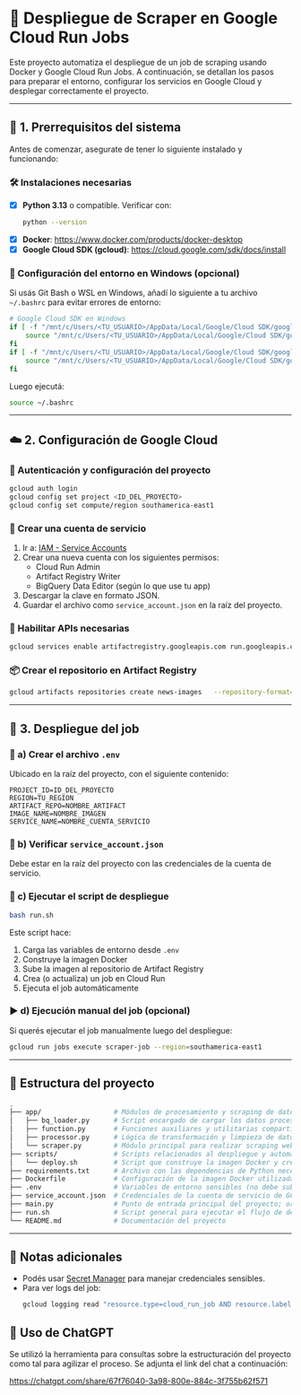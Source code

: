 
# 🧾 Despliegue de Scraper en Google Cloud Run Jobs

Este proyecto automatiza el despliegue de un job de scraping usando Docker y Google Cloud Run Jobs. A continuación, se detallan los pasos para preparar el entorno, configurar los servicios en Google Cloud y desplegar correctamente el proyecto.

---

## 📌 1. Prerrequisitos del sistema

Antes de comenzar, asegurate de tener lo siguiente instalado y funcionando:

### 🛠️ Instalaciones necesarias

- [x] **Python 3.13** o compatible. Verificar con:
  ```bash
  python --version
  ```
- [x] **Docker**: https://www.docker.com/products/docker-desktop
- [x] **Google Cloud SDK (gcloud)**: https://cloud.google.com/sdk/docs/install

### 🧰 Configuración del entorno en Windows (opcional)

Si usás Git Bash o WSL en Windows, añadí lo siguiente a tu archivo `~/.bashrc` para evitar errores de entorno:

```bash
# Google Cloud SDK en Windows
if [ -f "/mnt/c/Users/<TU_USUARIO>/AppData/Local/Google/Cloud SDK/google-cloud-sdk/path.bash.inc" ]; then
    source "/mnt/c/Users/<TU_USUARIO>/AppData/Local/Google/Cloud SDK/google-cloud-sdk/path.bash.inc"
fi
if [ -f "/mnt/c/Users/<TU_USUARIO>/AppData/Local/Google/Cloud SDK/google-cloud-sdk/completion.bash.inc" ]; then
    source "/mnt/c/Users/<TU_USUARIO>/AppData/Local/Google/Cloud SDK/google-cloud-sdk/completion.bash.inc"
fi
```

Luego ejecutá:

```bash
source ~/.bashrc
```

---

## ☁️ 2. Configuración de Google Cloud

### 🔐 Autenticación y configuración del proyecto

```bash
gcloud auth login
gcloud config set project <ID_DEL_PROYECTO>
gcloud config set compute/region southamerica-east1
```

### 👤 Crear una cuenta de servicio

1. Ir a: [IAM - Service Accounts](https://console.cloud.google.com/iam-admin/serviceaccounts)
2. Crear una nueva cuenta con los siguientes permisos:
   - Cloud Run Admin
   - Artifact Registry Writer
   - BigQuery Data Editor (según lo que use tu app)
3. Descargar la clave en formato JSON.
4. Guardar el archivo como `service_account.json` en la raíz del proyecto.


### 🔧 Habilitar APIs necesarias

```bash
gcloud services enable artifactregistry.googleapis.com run.googleapis.com
```


### 📦 Crear el repositorio en Artifact Registry

```bash
gcloud artifacts repositories create news-images   --repository-format=docker   --location=southamerica-east1   --description="Repositorio para imágenes Docker"
```

---

## 🚀 3. Despliegue del job

### 🧪 a) Crear el archivo `.env`

Ubicado en la raíz del proyecto, con el siguiente contenido:

```env
PROJECT_ID=ID_DEL_PROYECTO
REGION=TU_REGION
ARTIFACT_REPO=NOMBRE_ARTIFACT
IMAGE_NAME=NOMBRE_IMAGEN
SERVICE_NAME=NOMBRE_CUENTA_SERVICIO
```

### 🔐 b) Verificar `service_account.json`

Debe estar en la raíz del proyecto con las credenciales de la cuenta de servicio.

### 🧨 c) Ejecutar el script de despliegue

```bash
bash run.sh
```

Este script hace:

1. Carga las variables de entorno desde `.env`
2. Construye la imagen Docker
3. Sube la imagen al repositorio de Artifact Registry
4. Crea (o actualiza) un job en Cloud Run
5. Ejecuta el job automáticamente

### ▶️ d) Ejecución manual del job (opcional)

Si querés ejecutar el job manualmente luego del despliegue:

```bash
gcloud run jobs execute scraper-job --region=southamerica-east1
```

---

## 📂 Estructura del proyecto

```bash
.
├── app/                  # Módulos de procesamiento y scraping de datos
│   ├── bq_loader.py      # Script encargado de cargar los datos procesados a BigQuery         
│   ├── function.py       # Funciones auxiliares y utilitarias compartidas por otros módulos
│   ├── processor.py      # Lógica de transformación y limpieza de datos
│   └── scraper.py        # Módulo principal para realizar scraping web
├── scripts/              # Scripts relacionados al despliegue y automatización
│   └── deploy.sh         # Script que construye la imagen Docker y crea el job en Cloud Run
├── requirements.txt      # Archivo con las dependencias de Python necesarias para el proyecto
├── Dockerfile            # Configuración de la imagen Docker utilizada para el despliegue
├── .env                  # Variables de entorno sensibles (no debe subirse al repositorio)
├── service_account.json  # Credenciales de la cuenta de servicio de GCP (no debe subirse al repositorio)
├── main.py               # Punto de entrada principal del proyecto; orquesta los distintos módulos
├── run.sh                # Script general para ejecutar el flujo de despliegue o ejecución
└── README.md             # Documentación del proyecto

```

---

## 🧠 Notas adicionales

- Podés usar [Secret Manager](https://cloud.google.com/secret-manager) para manejar credenciales sensibles.
- Para ver logs del job:
  ```bash
  gcloud logging read "resource.type=cloud_run_job AND resource.labels.job_name=scraper-job" --limit 50
  ```

## 💬 Uso de ChatGPT

Se utilizó la herramienta para consultas sobre la estructuración del proyecto como tal para agilizar el proceso. Se adjunta el link del chat a continuación:

https://chatgpt.com/share/67f76040-3a98-800e-884c-3f755b62f571